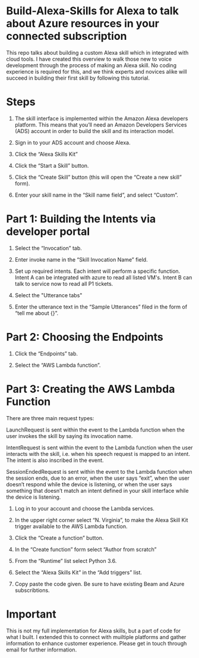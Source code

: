 # Build-Alexa-Skills for Alexa to talk about Azure resources in your connected subscription

This repo talks about building a custom Alexa skill which in integrated with cloud tools.
I have created this overview to walk those new to voice development through the process of making an Alexa skill. No coding experience is required for this, and we think experts and novices alike will succeed in building their first skill by following this tutorial.

# Steps
1) The skill interface is implemented within the Amazon Alexa developers platform. This means that you’ll need an Amazon Developers Services (ADS) account in order to build the skill and its interaction model.

2) Sign in to your ADS account and choose Alexa.

3) Click the “Alexa Skills Kit”

4) Click the “Start a Skill” button.

5) Click the “Create Skill” button (this will open the “Create a new skill” form).

6) Enter your skill name in the “Skill name field”, and select “Custom”.

# Part 1: Building the Intents via developer portal

1) Select the “Invocation” tab.

2) Enter invoke name in the “Skill Invocation Name” field.

3) Set up required intents. Each intent will perform a specific function. Intent A can be integrated with azure to read all listed VM's.
Intent B can talk to service now to read all P1 tickets.

4) Select the "Utterance tabs"

5) Enter the utterance text in the “Sample Utterances” filed in the form of “tell me about {}”.

# Part 2: Choosing the Endpoints

1) Click the “Endpoints” tab.

2) Select the “AWS Lambda function”.

# Part 3: Creating the AWS Lambda Function

There are three main request types:

LaunchRequest is sent within the event to the Lambda function when the user invokes the skill by saying its invocation name.

IntentRequest is sent within the event to the Lambda function when the user interacts with the skill, i.e. when his speech request is mapped to an intent. The intent is also inscribed in the event.

SessionEndedRequest is sent within the event to the Lambda function when the session ends, due to an error, when the user says “exit”, when the user doesn’t respond while the device is listening, or when the user says something that doesn’t match an intent defined in your skill interface while the device is listening.

1) Log in to your account and choose the Lambda services.

2) In the upper right corner select “N. Virginia”, to make the Alexa Skill Kit trigger available to the AWS Lambda function.

3) Click the “Create a function” button.

4) In the “Create function” form select “Author from scratch”

5) From the “Runtime” list select Python 3.6.

6) Select the “Alexa Skills Kit” in the “Add triggers” list.

7) Copy paste the code given. Be sure to have existing Beam and Azure subscribtions.

# Important

This is not my full implementation for Alexa skills, but a part of code for what I built. I extended this to connect with muiltiple platforms and gather information to enhance customer experience. Please get in touch through email for further information.



